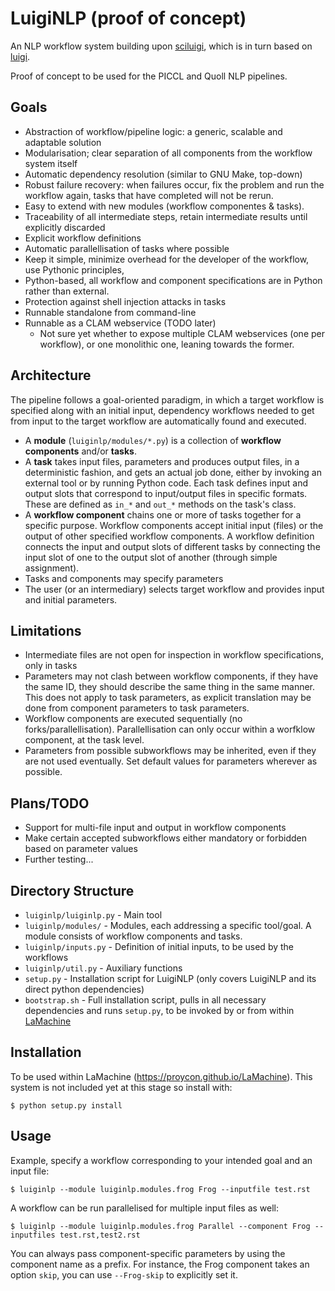 LuigiNLP (proof of concept)
================================

An NLP workflow system building upon
[sciluigi](https://github.com/pharmbio/sciluigi), which is in turn based on
[luigi](https://github.com/spotify/luigi).

Proof of concept to be used for the PICCL and Quoll NLP pipelines.

Goals
---------

 * Abstraction of workflow/pipeline logic: a generic, scalable and adaptable solution
 * Modularisation; clear separation of all components from the workflow system itself
 * Automatic dependency resolution (similar to GNU Make, top-down)
 * Robust failure recovery: when failures occur, fix the problem and run the workflow again, tasks that have completed will not be rerun.
 * Easy to extend with new modules (workflow componentes & tasks).
 * Traceability of all intermediate steps, retain intermediate results until explicitly discarded
 * Explicit workflow definitions 
 * Automatic parallellisation of tasks where possible
 * Keep it simple, minimize overhead for the developer of the workflow, use Pythonic principles,
 * Python-based, all workflow and component specifications are in Python rather than external.
 * Protection against shell injection attacks in tasks
 * Runnable standalone from command-line 
 * Runnable as a CLAM webservice  (TODO later)
    * Not sure yet whether to expose multiple CLAM webservices (one per workflow), or one monolithic one, leaning towards the former.

Architecture
----------------

The pipeline follows a goal-oriented paradigm, in which a target workflow is
specified along with an initial input, dependency workflows needed to get from
input to the target workflow are automatically found and executed.

 * A **module** (``luiginlp/modules/*.py``) is a collection of **workflow components** and/or **tasks**.
 * A **task** takes input files, parameters and produces output files, in a
   deterministic fashion, and gets an actual job done, either by invoking an
   external tool or by running Python code.  Each task defines input and output slots that correspond to input/output
   files in specific formats. These are defined as ``in_*`` and ``out_*``
   methods on the task's class.
 * A **workflow component** chains one or more of tasks together for a specific
   purpose. Workflow components accept initial input (files) or the output of
   other specified workflow components. A workflow definition connects the
   input and output slots of different tasks by connecting the input slot of
   one to the output slot of another (through simple assignment).
 * Tasks and components may specify parameters
 * The user (or an intermediary) selects target workflow and provides input and
   initial parameters. 

Limitations
------------

* Intermediate files are not open for inspection in workflow specifications, only in tasks
* Parameters may not clash between workflow components, if they have the same ID, they should describe the same thing in the same manner. This does not apply to task parameters, as explicit translation may be done from component parameters to task parameters.
* Workflow components are executed sequentially (no forks/parallellisation).  Parallellisation can only occur within a worfklow component, at the task level.
* Parameters from possible subworkflows may be inherited, even if they are not used eventually. Set default values for parameters wherever as possible.

Plans/TODO
-------------

* Support for multi-file input and output in workflow components
* Make certain accepted subworkflows either mandatory or forbidden based on parameter values
* Further testing...

Directory Structure
---------------------

 * ``luiginlp/luiginlp.py`` - Main tool
 * ``luiginlp/modules/`` - Modules, each addressing a specific tool/goal. A module
   consists of workflow components and tasks.
 * ``luiginlp/inputs.py`` - Definition of initial inputs, to be used by the workflows
 * ``luiginlp/util.py`` - Auxiliary functions
 * ``setup.py`` - Installation script for LuigiNLP (only covers LuigiNLP and its direct python dependencies)
 * ``bootstrap.sh`` - Full installation script, pulls in all necessary dependencies and runs ``setup.py``, to be invoked by or from within [LaMachine](https://github.com/proycon/LaMachine)

Installation
---------------

To be used within LaMachine (https://proycon.github.io/LaMachine). This system
is not included yet at this stage so install with:

    $ python setup.py install

Usage
---------

Example, specify a workflow corresponding to your intended goal and an input file:

    $ luiginlp --module luiginlp.modules.frog Frog --inputfile test.rst 

A workflow can be run parallelised for multiple input files as well:

    $ luiginlp --module luiginlp.modules.frog Parallel --component Frog --inputfiles test.rst,test2.rst

You can always pass component-specific parameters by using the component name
as a prefix. For instance, the Frog component takes an option ``skip``, you can
use ``--Frog-skip`` to explicitly set it.
